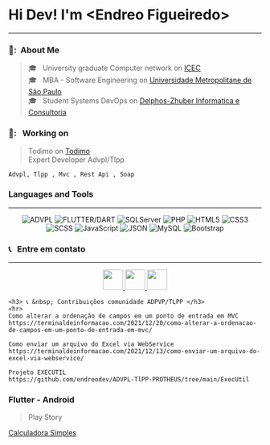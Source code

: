 <html>
  <h1>Hi Dev! I'm &lt;Endreo Figueiredo&gt;</h1>
  <hr>
  <h3> 👧: &nbsp;About Me </h3>

 >🎓 &nbsp; University graduate Computer network on <a  target="_blank" href="https://www.icec.edu.br/">ICEC</a> <br>
 >🎓 &nbsp; MBA - Software Engineering on <a  target="_blank"  href="https://www.estudesemfronteiras.com/novo/">Universidade Metropolitane de São Paulo</a> <br> 
 >🎓 &nbsp; Student Systems DevOps on <a  target="_blank"  href="https://hnz.com.br/">Delphos-Zhuber Informatica e Consultoria</a> <br>

  <h3> 💼: &nbsp; Working on </h3>
	
  >Todimo on <a  target="_blank" href="https://www.todimo.com.br/">Todimo</a> <br>
  >Expert Developer Advpl/Tlpp
	
```
Advpl, Tlpp , Mvc , Rest Api , Soap 
```
  
  <h3>Languages and Tools</h3>
  <hr>
  <p align="center">
    <img alt="ADVPL" src="https://img.shields.io/static/v1?label=&message=ADVPL&&color=sucess" title="ADVPL" />
    <img alt="FLUTTER/DART" src="https://img.shields.io/badge/Flutter-Flutter-blue" title="FLUTTER/DART" />
    <img alt="SQLServer" src="https://img.shields.io/static/v1?label=&message=SQLServer&&color=sucess" title="SQLServer" />
    <img alt="PHP" src="https://img.shields.io/static/v1?label=&message=PHP&&color=blue" title="PHP" />
    <img alt="HTML5" src="https://img.shields.io/badge/-HTML-fff?style=plastic&logo=HTML5" title="HTML5" />
    <img alt="CSS3" src="https://img.shields.io/badge/-CSS-fff?style=plastic&logo=CSS3&logoColor=1572B6" title="CSS3" />
    <img alt="SCSS" src="https://img.shields.io/static/v1?label=&message=SCSS&&color=white" title="SCSS" />
    <img alt="JavaScript" src="https://img.shields.io/badge/-JavaScript-fff?fff&style=plastic&logo=javascript&logoColor=f7ab00" title="JavaScript" />
    <img alt="JSON" src="https://img.shields.io/badge/-JSON-fff?style=plastic&logo=json&logoColor=1a1a1a" title="JSON" />
    <img alt="MySQL" src="https://img.shields.io/badge/-MySQL-fff?style=plastic&logoColor=00758f&logo=mysql" title="MySQL" />
    <img alt="Bootstrap" src="https://img.shields.io/badge/-Bootstrap-fff?style=plastic&logo=bootstrap&logoColor=563D7C" title="Bootstrap" />
 </p>

  
<h3> 📞 &nbsp; Entre em contato </h3>
	
<hr>
<p align="center">
	<a   target="_blank" href="https://api.whatsapp.com/send?phone=5565981719837&text=Ola!%20Te%20encontrei%20no%20Git" alt="Whatsapp">
		<img height=40 src="https://upload.wikimedia.org/wikipedia/commons/thumb/f/f7/WhatsApp_logo.svg/1200px-WhatsApp_logo.svg.png" />
	</a>
		<a target="_blank" href="mailto:mailto:endreo.cba@gmail.com"><img height=40 src="https://img.shields.io/badge/-Gmail-FF0000?style=flat&labelColor=FF0000&logo=gmail&logoColor=white&link=endreo.cba@gmail.com" />
	</a>
	<a  target="_blank"  href="https://www.linkedin.com/in/endreo-figueiredo-ab1005138/" alt="Linkedin">
		<img height=40 src="https://img.shields.io/badge/-Linkedin-0e76a8?style=flat&logo=Linkedin&logoColor=white&link=https://www.linkedin.com/in/endreo-figueiredo-ab1005138/" />
	</a>
</p>
  
	<h3> 📞 &nbsp; Contribuições comunidade ADPVP/TLPP </h3>
	<hr>
	Como alterar a ordenação de campos em um ponto de entrada em MVC
	https://terminaldeinformacao.com/2021/12/20/como-alterar-a-ordenacao-de-campos-em-um-ponto-de-entrada-em-mvc/
	
	Como enviar um arquivo do Excel via WebService
	https://terminaldeinformacao.com/2021/12/13/como-enviar-um-arquivo-do-excel-via-webservice/
	
	Projeto EXECUTIL
	https://github.com/endreodev/ADVPL-TlPP-PROTHEUS/tree/main/ExecUtil
	
  <h3>
	Flutter - Android 
  </h3>
  
  >Play Story
  
  <a target="_blank" href="https://play.google.com/store/apps/details?id=com.endreodev.calculadora"> Calculadora Simples </a>


</html>

